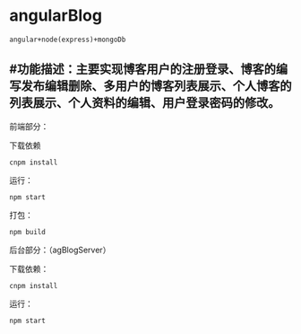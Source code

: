 # angularBlog

```
angular+node(express)+mongoDb
```

## #功能描述：主要实现博客用户的注册登录、博客的编写发布编辑删除、多用户的博客列表展示、个人博客的列表展示、个人资料的编辑、用户登录密码的修改。
前端部分：

下载依赖

```
cnpm install
```

运行：

```
npm start
```
打包：

```
npm build
```
后台部分：（agBlogServer）

下载依赖：

```
cnpm install
```

运行：

```
npm start
```

